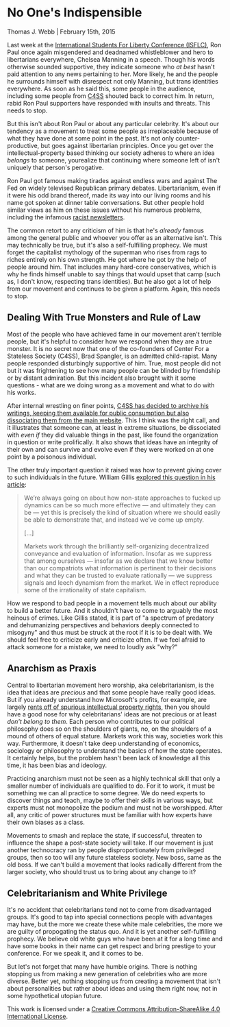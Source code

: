 No One's Indispensible
======================

Thomas J. Webb | February 15th, 2015

Last week at the [International Students For Liberty Conference (ISFLC)](http://isflc.org/), Ron Paul once again misgendered and deadnamed whistleblower and hero to libertarians everywhere, Chelsea Manning in a speech. Though his words otherwise sounded supportive, they indicate someone who *at best* hasn't paid attention to any news pertaining to her. More likely, he and the people he surrounds himself with disrespect not only Manning, but trans identities everywhere. As soon as he said this, some people in the audience, including some people from [C4SS](http://c4ss.org) shouted back to correct him. In return, rabid Ron Paul supporters have responded with insults and threats. This needs to stop.

But this isn't about Ron Paul or about any particular celebrity. It's about our tendency as a movement to treat some people as irreplaceable because of what they have done at some point in the past. It's not only counter-productive, but goes against libertarian principles. Once you get over the intellectual-property based thinking our society adheres to where an idea *belongs* to someone, yourealize that continuing where someone left of isn't uniquely that person's perogative.

Ron Paul got famous making tirades against endless wars and against The Fed on widely televised Republican primary debates. Libertarianism, even if it were his odd brand thereof, made its way into our living rooms and his name got spoken at dinner table conversations. But other people hold similar views as him on these issues without his numerous problems, including the infamous [racist newsletters](http://www.washingtonpost.com/blogs/fact-checker/post/ron-paul-and-the-racist-newsletters-fact-checker-biography/2011/12/21/gIQAKNiwBP_blog.html).

The common retort to any criticism of him is that he's *already* famous among the general public and whoever you offer as an alternative isn't. This may technically be true, but it's also a self-fulfilling prophecy. We must forget the capitalist mythology of the superman who rises from rags to riches entirely on his own strength. He got where he got by the help of people around him. That includes many hard-core conservatives, which is why he finds himself unable to say things that would upset that camp (such as, I don't know, respecting trans identities). But he also got a lot of help from our movement and continues to be given a platform. Again, this needs to stop.

Dealing With True Monsters and Rule of Law
------------------------------------------

Most of the people who have achieved fame in our movement aren't terrible people, but it's helpful to consider how we respond when they are a true monster. It is no secret now that one of the co-founders of Center For a Stateless Society (C4SS), Brad Spangler, is an admitted child-rapist. Many people responded disturbingly supportive of him. True, most people did not but it was frightening to see how many people can be blinded by friendship or by distant admiration. But this incident also brought with it some questions - what are we doing wrong as a movement and what to do with his works.

After internal wrestling on finer points, [C4SS has decided to archive his writings, keeping them available for public consumption but also dissociating them from the main website](http://c4ss.org/content/35256). This I think was the right call, and it illustrates that someone can, at least in extreme situations, be dissociated with *even if* they did valuable things in the past, like found the organization in question or write prolifically. It also shows that ideas have an integrity of their own and can survive and evolve even if they were worked on at one point by a poisonous individual.

The other truly important question it raised was how to prevent giving cover to such individuals in the future. William Gillis [explored this question in his article](http://c4ss.org/content/35643):

> We’re always going on about how non-state approaches to fucked up dynamics can be so much more effective — and ultimately they can be — yet this is precisely the kind of situation where we should easily be able to demonstrate that, and instead we’ve come up empty.
>
> [...]
>
> Markets work through the brilliantly self-organizing decentralized conveyance and evaluation of information. Insofar as we suppress that among ourselves — insofar as we declare that we know better than our compatriots what information is pertinent to their decisions and what they can be trusted to evaluate rationally — we suppress signals and leech dynamism from the market. We in effect reproduce some of the irrationality of state capitalism.

How we respond to bad people in a movement tells much about our ability to build a better future. And it shouldn't have to come to arguably the most heinous of crimes. Like Gillis stated, it is part of "a spectrum of predatory and dehumanizing perspectives and behaviors deeply connected to misogyny" and thus must be struck at the root if it is to be dealt with. We should feel free to criticize early and criticize often. If we feel afraid to attack someone for a mistake, we need to loudly ask "why?"

Anarchism as Praxis
-------------------

Central to libertarian movement hero worship, aka celebritarianism, is the idea that ideas are *precious* and that some people have really good ideas. But if you already understand how Microsoft's profits, for example, are largely [rents off of spurious intellectual property rights](http://c4ss.org/content/33137), then you should have a good nose for why celebritarians' ideas are not precious or at least _don't belong to them_. Each person who contributes to our political philosophy does so on the shoulders of giants, no, on the shoulders of a mound of others of equal stature. Markets work this way, societies work this way. Furthermore, it doesn't take deep understanding of economics, sociology or philosophy to understand the basics of how the state operates. It certainly helps, but the problem hasn't been lack of knowledge all this time, it has been bias and ideology.

Practicing anarchism must not be seen as a highly technical skill that only a smaller number of individuals are qualified to do. For it to work, it must be something we can all practice to some degree. We do need experts to discover things and teach, maybe to offer their skills in various ways, but experts must not monopolize the podium and must not be worshipped. After all, any critic of power structures must be familiar with how experts have their own biases as a class.

Movements to smash and replace the state, if successful, threaten to influence the shape a post-state society will take. If our movement is just another technocracy ran by people disproportionately from privileged groups, then so too will any future stateless society. New boss, same as the old boss. If we can't build a movement that looks radically different from the larger society, who should trust us to bring about any change to it?

Celebritarianism and White Privilege
------------------------------------

It's no accident that celebritarians tend not to come from disadvantaged groups. It's good to tap into special connections people with advantages may have, but the more we create these white male celebrities, the more we are guilty of propogating the status quo. And it is yet another self-fulfilling prophecy. We believe old white guys who have been at it for a long time and have some books in their name can get respect and bring prestige to your conference. For we speak it, and it comes to be.

But let's not forget that many have humble origins. There is nothing stopping us from making a new generation of celebrities who are more diverse. Better yet, nothing stopping us from creating a movement that isn't about personalities but rather about ideas and using them right now, not in some hypothetical utopian future.

This work is licensed under a [Creative Commons Attribution-ShareAlike 4.0 International License](http://creativecommons.org/licenses/by-sa/4.0/).